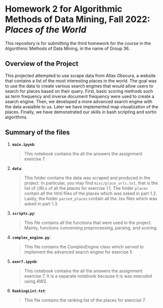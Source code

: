 # Homework 2 for Algorithmic Methods of Data Mining, Fall 2022: *Places of the World*
This repository is for submitting the third homework for the course in the Algorithmic Methods of Data Mining, in the name of Group 36.

## Overview of the Project
This projected attempted to use scrape data from Atlas Obscura, a website that contains a list of the most interesting places in the world. The goal was to use the data to create various search engines that would allow users to search for places based on their query. First, basic scoring methods such as term frequency and inverse document frequency were used to create a search engine. Then, we developed a more advanced search engine with the data avaialble to us. Later we have implemented map visualization of the places. Finally, we have demonstrated our skills in bash scripting and sortin algorithms.


## Summary of the files

1. __`main.ipynb`__: 
	> This notebook contains the all the answers the assignment exercise 7.

2. __`data`__:
   > This folder contains the data was scraped and produced in the project. In particular, you may find `misc/place_urls.txt`, that is the list of URLs of all the places for exercise 1.1. The folder `places` contain all the html files of the places which was asked in part 1.2. Lastly, the folder `parsed_places` contain all the .tsv files which was asked in part 1.3. 

3. __`scripts.py`__:
    > This file contains all the functions that were used in the project. Mainly, functions concerning preprocessing, parsing, and scoring.

4. __`complex_engine.py`__:
   > This file contains the ComplexEngine class which served to implement the advanced search engine for exercise 5

5. __`exer7.ipynb`__: 
    > This notebook contains the all the answers the assignment exercise 7. It is a separate notebook because it is was executed using AWS.

6. __`RankingList.txt`__:
   > This file contains the ranking list of the places for exercise 7.